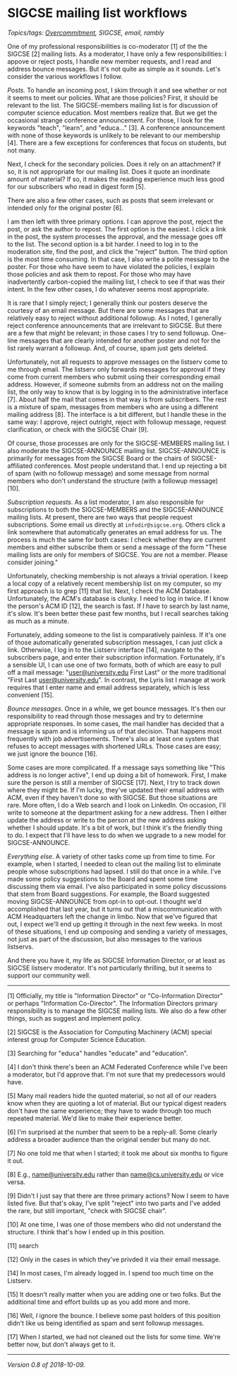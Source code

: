 SIGCSE mailing list workflows
=============================

*Topics/tags: [Overcommitment](index-overcommitment), SIGCSE, email, rambly*

One of my professional responsibilities is co-moderator [1] of the
the SIGCSE [2] mailing lists.  As a moderator, I have only a few
responsibilities: I appove or reject posts, I handle new member requests,
and I read and address bounce messages.  But it's not quite as simple
as it sounds.  Let's consider the various workflows I follow.

*Posts.*  To handle an incoming post, I skim through it and see
whether or not it seems to meet our policies.  What are those policies?
First, it should be relevant to the list.  The SIGCSE-members mailing
list is for discussion of computer science education.  Most members
realize that.  But we get the occasional strange conference announcement.
For those, I look for the keywords "teach", "learn", and "educa..." [3].
A conference announcement with none of those keywords is unlikely to
be relevant to our membership [4].  There are a few exceptions for
conferences that focus on students, but not many.

Next, I check for the secondary policies.  Does it rely on an attachment?
If so, it is not appropriate for our mailing list.  Does it quote an
inordinate amount of material?  If so, it makes the reading experience
much less good for our subscribers who read in digest form [5].

There are also a few other cases, such as posts that seem irrelevant or
intended only for the original poster [6].  

I am then left with three primary options.  I can approve the post,
reject the post, or ask the author to repost.  The first option is the
easiest.  I click a link in the post, the system processes the approval,
and the message goes off to the list.  The second option is a bit harder.
I need to log in to the moderation site, find the post, and click the
"reject" button.  The third option is the most time consuming.  In that
case, I also write a polite message to the poster.  For those who have
seem to have violated the policies, I explain those policies and ask
them to repost.  For those who may have inadvertently carbon-copied the
mailing list, I check to see if that was their intent.  In the few other
cases, I do whatever seems most appropriate.

It is rare that I simply reject; I generally think our posters deserve
the courtesy of an email message.  But there are some messages that are
relatively easy to reject without additional followup.  As I noted, I
generally reject conference announcements that are irrelevant to SIGCSE.
But there are a few that *might* be relevant; in those cases I try to
send followup.  One-line messages that are clearly intended for another
poster and not for the list rarely warrant a followup.  And, of course,
spam just gets deleted.

Unfortunately, not all requests to approve messages on the listserv come
to me through email.  The listserv only forwards messages for approval
if they come from current members who submit using their corresponding
email address.  However, if someone submits from an address not on
the mailing list, the only way to know that is by logging in to the
administrative interface [7].  About half the mail that comes in that
way is from subscribers.  The rest is a mixture of spam, messages from
members who are using a different mailing address [8].  The interface
is a bit different, but I handle these in the same way: I approve,
reject outright, reject with followup message, request clarification,
or check with the SIGCSE Chair [9].

Of course, those processes are only for the SIGCSE-MEMBERS mailing list.
I also moderate the SIGCSE-ANNOUNCE mailing list.  SIGCSE-ANNOUNCE
is primarily for messages from the SIGCSE Board or the chairs of
SIGCSE-affiliated conferences.  Most people understand that.  I end up
rejecting a bit of spam (with no followup message) and some message from
normal members who don't understand the structure (with a followup
message) [10].

*Subscription requests*.  As a list moderator, I am also responsible for
subscriptions to both the SIGCSE-MEMBERS and the SIGCSE-ANNOUNCE mailing
lists.  At present, there are two ways that people request subscriptions.
Some email us directly at `infodir@sigcse.org`.  Others click a link
somewhere that automatically generates an email address for us.  The 
process is much the same for both cases: I check whether they are current
members and either subscribe them or send a message of the form "These
mailing lists are only for members of SIGCSE.  You are not a member.
Please consider joining."

Unfortunately, checking membership is not always a trivial operation.
I keep a local copy of a relatively recent membership list on my computer,
so my first approach is to grep [11] that list.  Next, I check the
ACM Database.  Unfortunately, the ACM's database is clunky.  I need to
log in twice.  If I know the person's ACM ID [12], the search is fast.
If I have to search by last name, it's slow.  It's been better these
past few months, but I recall searches taking as much as a minute.

Fortunately, adding someone to the list is comparatively painless.  If
it's one of those automatically generated subscription messages, I can
just click a link.  Otherwise, I log in to the Listserv interface [14],
navigate to the subscribers page, and enter their subscription information.
Fortunately, it's a sensible UI, I can use one of two formats, both of
which are easy to pull off a mail message: "user@university.edu First Last"
or the more traditional "First Last <user@university.edu>".  In contrast,
the Lyris list I manage at work requires that I enter name and email address
separately, which is less convenient [15].

*Bounce messages*.  Once in a while, we get bounce messages.  It's then
our responsibility to read through those messages and try to determine
appropriate responses.  In some cases, the mail handler has decided that 
a message is spam and is informing us of that decision.  That happens most
frequently with job advertisements.  There's also at least one system that
refuses to accept messages with shortened URLs.  Those cases are easy;
we just ignore the bounce [16].  

Some cases are more complicated.  If a message says something like
"This address is no longer active", I end up doing a bit of homework.
First, I make sure the person is still a member of SIGCSE [17].  Next,
I try to track down where they might be.  If I'm lucky, they've updated
their email address with ACM, even if they haven't done so with SIGCSE.
But those situations are rare.  More often, I do a Web search and I look
on LinkedIn.  On occasion, I'll write to someone at the department asking
for a new address.  Then I either update the address or write to the person
at the new address asking whether I should update.  It's a bit of work,
but I think it's the friendly thing to do.  I expect that I'll have less
to do when we upgrade to a new model for SIGCSE-ANNOUNCE.

*Everything else*.  A variety of other tasks come up from time to time.
For example, when I started, I needed to clean out the mailing list to
eliminate people whose subscriptions had lapsed.  I still do that once in
a while.  I've made some policy suggestions to the Board and spent some
time discussing them via email.  I've also participated in some policy
discussions that stem from Board suggestions.  For example, the Board
suggested moving SIGCSE-ANNOUNCE from opt-in to opt-out.  I thought we'd
accomplished that last year, but it turns out that a miscommunication
with ACM Headquarters left the change in limbo.  Now that we've figured
that out, I expect we'll end up getting it through in the next few weeks.
In most of these situations, I end up composing and sending a variety of
messages, not just as part of the discussion, but also messages to the
various listservs.

And there you have it, my life as SIGCSE Information Director, or at least
as SIGCSE listserv moderator.  It's not particularly thrilling, but it seems
to support our community well.

---

[1] Officially, my title is "Information Director" or "Co-Information
Director" or perhaps "Information Co-Director".  The Information Directors
primary responsibility is to manage the SIGCSE mailing lists.  We also
do a few other things, such as suggest and implement policy.

[2] SIGCSE is the Association for Computing Machinery (ACM) special 
interest group for Computer Science Education.

[3] Searching for "educa" handles "educate" and "education".

[4] I don't think there's been an ACM Federated Conference while I've
been a moderator, but I'd approve that.  I'm not sure that my predecessors
would have.

[5] Many mail readers hide the quoted material, so not all of our readers
know when they are quoting a lot of material.  But our typical digest
readers don't have the same experience; they have to wade through too
much repeated material.  We'd like to make their experience better.

[6] I'm surprised at the number that seem to be a reply-all.  Some clearly
address a broader audience than the original sender but many do not.

[7] No one told me that when I started; it took me about six months to
figure it out.

[8] E.g., name@university.edu rather than name@cs.university.edu or
vice versa.

[9] Didn't I just say that there are three primary actions?  Now I seem
to have listed five.  But that's okay, I've split "reject" into two parts
and I've added the rare, but still important, "check with SIGCSE chair".

[10] At one time, I was one of those members who did not understand the
structure.  I think that's how I ended up in this position.

[11] search

[12] Only in the cases in which they've privded it via their email message.

[14] In most cases, I'm already logged in.  I spend too much time on
the Listserv.

[15] It doesn't really matter when you are adding one or two folks.  But the
additional time and effort builds up as you add more and more.

[16] Well, *I* ignore the bounce.  I believe some past holders of this
position didn't like us being identified as spam and sent followup messages.

[17] When I started, we had not cleaned out the lists for some time.  We're
better now, but don't always get to it.

---

*Version 0.8 of 2018-10-09.*
